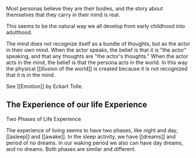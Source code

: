 
Most personas believe they are their bodies, and the story about themselves that they carry in their mind is real. 

This seems to be the natural way we all develop from early childhood into adulthood.

The mind does not recognize itself as a bundle of thoughts, but as the actor in their own mind. When the actor speaks, the belief is that it is "the actor" speaking, and that any thoughts are "the actor's thoughts." When the actor acts in the mind, the belief is that the persona acts in the world. In this way the physical [[illusion of the world]] is created because it is not recognized that it is in the mind.

See [[Emotion]] by Eckart Tolle.


## The Experience of our life Experience

Two Phases of Life Experience

The experience of living seems to have two phases, like night and day, [[asleep]] and [[awake]]. In the sleep activity, we have [[dreams]] and period of no dreams. In our waking period we also can have day dreams, and no dreams. Both phases are similar and different.